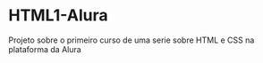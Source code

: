 # HTML1-Alura

Projeto sobre o primeiro curso de uma serie sobre HTML e CSS na plataforma da Alura 
